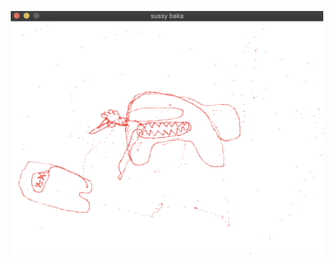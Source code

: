 <p align="center"><img src="https://github.com/Qwazertyx/MyPaint/blob/master/Screen%20Shot%202022-02-01%20at%205.19.04%20PM.png?raw=true" width="500px"></p>
